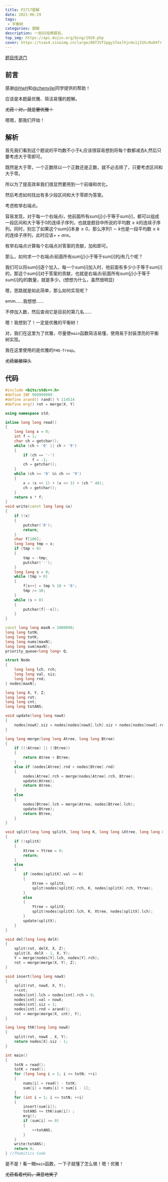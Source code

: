 ```yaml
---
title: P2717题解
date: 2021-06-29
tags:
 - 平衡树
categories: 题解
description: 一些OI经典题目。
top_img: https://api.dujin.org/bing/1920.php
cover: https://tvax4.sinaimg.cn/large/0072Vf1pgy1foxlhjn4x1j31hc0u04fr.jpg
---
```


[题目传送门](https://www.luogu.com.cn/problem/P2717)

## 前言

感谢[@_HwH_](https://www.luogu.com.cn/user/306957)和[@chenyilei](https://www.luogu.com.cn/user/21001)同学提供的帮助！

应该是本题最优雅、简洁易懂的题解。

~~尤菈：对，就是要优雅！~~

嗯嗯，那我们开始！

## 解析

首先我们看到这个题说的平均数不小于$k$,应该很容易想到将每个数都减去$k$,然后只要考虑大于零即可。

既然是大于零，一个正数除以一个正数还是正数，就不必去除了，只要考虑区间和大于零。

所以为了提高效率我们很显然要用到一个前缀和优化。

然后考虑如何找出有多少段区间和大于零即为答案。

考虑枚举右端点。

容易发现，对于每一个右端点$i$，他前面所有$sum[j]$小于等于$sum[i]$，都可以组成一段区间和大于等于0的连续子序列，也就是题目中所说的平均数$\geq k$的连续子序列。同时，别忘了如果这个$sum[i]$本身$\geq 0$，那么序列$1\sim k$也是一段平均数$\geq k$的连续子序列，此时应该$++ans$。

枚举右端点计算每个右端点对答案的贡献，加和即可。

那么，如何求一个右端点$i$前面所有$sum[j]$小于等于$sum[i]$的$j$有几个呢？

我们可以将$sum[i]$逐个加入，每一个$sum[i]$加入时，他前面有多少小于等于$sum[i]$的，那这个$sum[i]$对于答案的贡献，也就是右端点$i$前面所有$sum[j]$小于等于$sum[i]$的$j$的数量，就是多少。(想想为什么，虽然很明显)

嗯，思路就是如此简单，那么如何实现呢？

emm……我想想……

不停加入数，然后查询它是目前的第几名……

嗯！我想到了！一定是优雅的平衡树！

对，我们在这里为了优雅，尽量使`main`函数简洁易懂，使用易于封装漂亮的平衡树实现。

我在这里使用的是优雅的`FHQ-Treap`。

~~尤菈屡屡探头~~

## 代码

```c++
#include <bits/stdc++.h>
#define INF 999999999
#define arand() rand() % 114514
#define mrg() rot = merge(X, Y)

using namespace std;

inline long long read()
{
    long long x = 0;
    int f = 1;
    char ch = getchar();
    while (ch < '0' || ch > '9')
    {
        if (ch == '-')
            f = -1;
        ch = getchar();
    }
    while (ch >= '0' && ch <= '9')
    {
        x = (x << 1) + (x << 3) + (ch ^ 48);
        ch = getchar();
    }
    return x * f;
}
void write(const long long &x)
{
    if (!x)
    {
        putchar('0');
        return;
    }
    char f[100];
    long long tmp = x;
    if (tmp < 0)
    {
        tmp = -tmp;
        putchar('-');
    }
    long long s = 0;
    while (tmp > 0)
    {
        f[s++] = tmp % 10 + '0';
        tmp /= 10;
    }
    while (s > 0)
    {
        putchar(f[--s]);
    }
}

const long long maxN = 1000090;
long long totN;
long long totK;
long long nums[maxN];
long long sum[maxN];
priority_queue<long long> Q;

struct Node
{
    long long lch, rch;
    long long val, siz;
    long long rnd;
} nodes[maxN];

long long X, Y, Z;
long long rot;
long long cnt;
long long totANS;

void update(long long nowX)
{
    nodes[nowX].siz = nodes[nodes[nowX].lch].siz + nodes[nodes[nowX].rch].siz + 1;
}

long long merge(long long Atree, long long Btree)
{
    if ((!Atree) || (!Btree))
    {
        return Atree + Btree;
    }
    else if (nodes[Atree].rnd < nodes[Btree].rnd)
    {
        nodes[Atree].rch = merge(nodes[Atree].rch, Btree);
        update(Atree);
        return Atree;
    }
    else
    {
        nodes[Btree].lch = merge(Atree, nodes[Btree].lch);
        update(Btree);
        return Btree;
    }
}

void split(long long splitX, long long K, long long &Xtree, long long &Ytree)
{
    if (!splitX)
    {
        Xtree = Ytree = 0;
        return;
    }
    else
    {
        if (nodes[splitX].val <= K)
        {
            Xtree = splitX;
            split(nodes[splitX].rch, K, nodes[splitX].rch, Ytree);
        }
        else
        {
            Ytree = splitX;
            split(nodes[splitX].lch, K, Xtree, nodes[splitX].lch);
        }
        update(splitX);
    }
}

void del(long long delX)
{
    split(rot, delX, X, Z);
    split(X, delX - 1, X, Y);
    Y = merge(nodes[Y].lch, nodes[Y].rch);
    rot = merge(merge(X, Y), Z);
}

void insert(long long nowX)
{
    split(rot, nowX, X, Y);
    ++cnt;
    nodes[cnt].lch = nodes[cnt].rch = 0;
    nodes[cnt].val = nowX;
    nodes[cnt].siz = 1;
    nodes[cnt].rnd = arand();
    rot = merge(merge(X, cnt), Y);
}

long long thK(long long nowX)
{
    split(rot, nowX , X, Y);
    return nodes[X].siz - 1;
}

int main()
{
    totN = read();
    totK = read();
    for (long long i = 1; i <= totN; ++i)
    {
        nums[i] = read() - totK;
        sum[i] = nums[i] + sum[i - 1];
    }
    for (int i = 1; i <= totN; ++i)
    {
        insert(sum[i]);
        totANS += thK(sum[i]) ;
        mrg();
        if (sum[i] >= 0)
        {
            ++totANS;
        }
    }
    write(totANS);
    return 0;
} //Thomitics Code
```

是不是！看一眼`main`函数，一下子就懂了怎么做！嗯！优雅！

~~尤菈看着代码，满意地笑了~~
